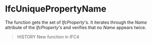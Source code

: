# IfcUniquePropertyName

The function gets the set of _IfcProperty_'s.
It iterates through the _Name_ attribute of the _IfcProperty_'s
and verifies that no _Name_ appears twice.
> HISTORY New function in IFC4
